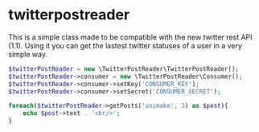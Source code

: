 twitterpostreader
=================

This is a simple class made to be compatible with the new twitter rest API (1.1). Using it you can get
the lastest twitter statuses of a user in a very simple way.

```php
$twitterPostReader = new \TwitterPostReader\TwitterPostReader();
$twitterPostReader->consumer = new \TwitterPostReader\Consumer();
$twitterPostReader->consumer->setKey('CONSUMER_KEY');
$twitterPostReader->consumer->setSecret('CONSUMER_SECRET');

foreach($twitterPostReader->getPosts('unimake', 3) as $post){
	echo $post->text . '<br/>';
}
```